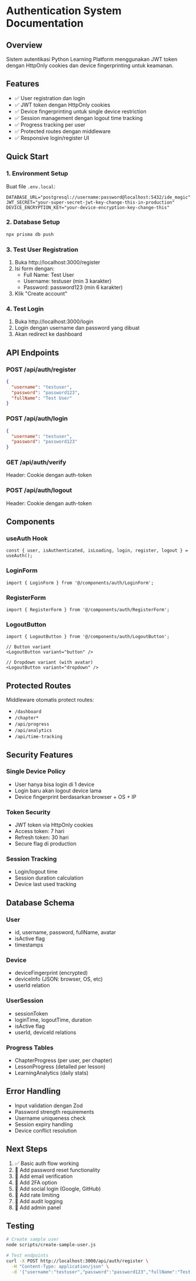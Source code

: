 # Authentication System Documentation

## Overview
Sistem autentikasi Python Learning Platform menggunakan JWT token dengan HttpOnly cookies dan device fingerprinting untuk keamanan.

## Features
- ✅ User registration dan login
- ✅ JWT token dengan HttpOnly cookies
- ✅ Device fingerprinting untuk single device restriction
- ✅ Session management dengan logout time tracking
- ✅ Progress tracking per user
- ✅ Protected routes dengan middleware
- ✅ Responsive login/register UI

## Quick Start

### 1. Environment Setup
Buat file `.env.local`:
```env
DATABASE_URL="postgresql://username:password@localhost:5432/ide_magic"
JWT_SECRET="your-super-secret-jwt-key-change-this-in-production"
DEVICE_ENCRYPTION_KEY="your-device-encryption-key-change-this"
```

### 2. Database Setup
```bash
npx prisma db push
```

### 3. Test User Registration
1. Buka http://localhost:3000/register
2. Isi form dengan:
   - Full Name: Test User
   - Username: testuser (min 3 karakter)
   - Password: password123 (min 6 karakter)
3. Klik "Create account"

### 4. Test Login
1. Buka http://localhost:3000/login
2. Login dengan username dan password yang dibuat
3. Akan redirect ke dashboard

## API Endpoints

### POST /api/auth/register
```json
{
  "username": "testuser",
  "password": "password123", 
  "fullName": "Test User"
}
```

### POST /api/auth/login
```json
{
  "username": "testuser",
  "password": "password123"
}
```

### GET /api/auth/verify
Header: Cookie dengan auth-token

### POST /api/auth/logout
Header: Cookie dengan auth-token

## Components

### useAuth Hook
```tsx
const { user, isAuthenticated, isLoading, login, register, logout } = useAuth();
```

### LoginForm
```tsx
import { LoginForm } from '@/components/auth/LoginForm';
```

### RegisterForm  
```tsx
import { RegisterForm } from '@/components/auth/RegisterForm';
```

### LogoutButton
```tsx
import { LogoutButton } from '@/components/auth/LogoutButton';

// Button variant
<LogoutButton variant="button" />

// Dropdown variant (with avatar)
<LogoutButton variant="dropdown" />
```

## Protected Routes
Middleware otomatis protect routes:
- `/dashboard`
- `/chapter*` 
- `/api/progress`
- `/api/analytics`
- `/api/time-tracking`

## Security Features

### Single Device Policy
- User hanya bisa login di 1 device
- Login baru akan logout device lama
- Device fingerprint berdasarkan browser + OS + IP

### Token Security
- JWT token via HttpOnly cookies
- Access token: 7 hari
- Refresh token: 30 hari
- Secure flag di production

### Session Tracking
- Login/logout time 
- Session duration calculation
- Device last used tracking

## Database Schema

### User
- id, username, password, fullName, avatar
- isActive flag
- timestamps

### Device  
- deviceFingerprint (encrypted)
- deviceInfo (JSON: browser, OS, etc)
- userId relation

### UserSession
- sessionToken
- loginTime, logoutTime, duration
- isActive flag
- userId, deviceId relations

### Progress Tables
- ChapterProgress (per user, per chapter)
- LessonProgress (detailed per lesson)
- LearningAnalytics (daily stats)

## Error Handling
- Input validation dengan Zod
- Password strength requirements
- Username uniqueness check
- Session expiry handling
- Device conflict resolution

## Next Steps
1. ✅ Basic auth flow working
2. 🔄 Add password reset functionality
3. 🔄 Add email verification
4. 🔄 Add 2FA option
5. 🔄 Add social login (Google, GitHub)
6. 🔄 Add rate limiting
7. 🔄 Add audit logging
8. 🔄 Add admin panel

## Testing
```bash
# Create sample user
node scripts/create-sample-user.js

# Test endpoints
curl -X POST http://localhost:3000/api/auth/register \
  -H "Content-Type: application/json" \
  -d '{"username":"testuser","password":"password123","fullName":"Test User"}'
```

